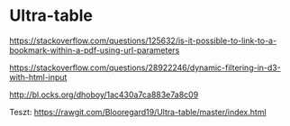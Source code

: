 # Ultra-table

https://stackoverflow.com/questions/125632/is-it-possible-to-link-to-a-bookmark-within-a-pdf-using-url-parameters

https://stackoverflow.com/questions/28922246/dynamic-filtering-in-d3-with-html-input

http://bl.ocks.org/dhoboy/1ac430a7ca883e7a8c09

Teszt: https://rawgit.com/Blooregard19/Ultra-table/master/index.html
